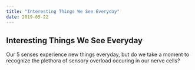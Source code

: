 ```yaml
---
title: "Interesting Things We See Everyday"
date: 2019-05-22
---
```


## Interesting Things We See Everyday

Our 5 senses experience new things everyday, but do we take a moment to recognize the plethora of sensory overload occuring in our nerve cells?
